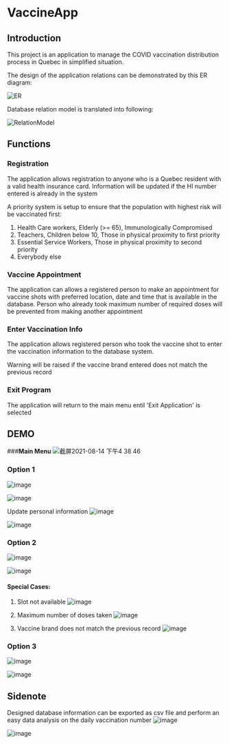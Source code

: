 # VaccineApp
## **Introduction**
This project is an application to manage the COVID vaccination distribution process in Quebec in simplified situation. 

The design of the application relations can be demonstrated by this ER diagram:

![ER](https://user-images.githubusercontent.com/65501463/129459075-4659c867-5321-415d-aef5-659da1d93377.png)


Database relation model is translated into following:

![RelationModel](https://user-images.githubusercontent.com/65501463/129459028-5622b5a7-f4c7-4f4e-8ee5-ec27969f8044.png)


## **Functions**
### **Registration**
The application allows registration to anyone who is a Quebec resident with a valid health insurance card. 
Information will be updated if the HI number entered is already in the system

A priority system is setup to ensure that the population with highest risk will be vaccinated first:
1. Health Care workers, Elderly (>= 65), Immunologically Compromised
2. Teachers, Children below 10, Those in physical proximity to first priority
3. Essential Service Workers, Those in physical proximity to second priority
4. Everybody else

### **Vaccine Appointment**
The application can allows a registered person to make an appointment for vaccine shots with preferred location, date and time that is available in the database.
Person who already took maximum number of required doses will be prevented from making another appointment

### **Enter Vaccination Info**
The application allows registered person who took the vaccine shot to enter the vaccination information to the database system.

Warning will be raised if the vaccine brand entered does not match the previous record

### **Exit Program**
The application will return to the main menu entil 'Exit Application' is selected

## **DEMO**
###**Main Menu**
![截屏2021-08-14 下午4 38 46](https://user-images.githubusercontent.com/65501463/129459487-64a46c32-2ecc-4fcd-985d-f1545c65a02a.png)

### **Option 1**
![image](https://user-images.githubusercontent.com/65501463/129459492-4e4ff1d9-86fd-44cf-a248-1b6aaff161b4.png)

![image](https://user-images.githubusercontent.com/65501463/129459494-1bbe1dfc-0a8c-4ff6-8ee9-0f0133f8b17e.png)

Update personal information
![image](https://user-images.githubusercontent.com/65501463/129459501-92e63d01-9c31-4dc2-be46-d280220c8c12.png)

![image](https://user-images.githubusercontent.com/65501463/129459503-a4ba3879-3670-428c-bbaf-323438192396.png)


### **Option 2**
![image](https://user-images.githubusercontent.com/65501463/129459521-5f1324be-837f-43c3-95ef-62632c1980c3.png)

![image](https://user-images.githubusercontent.com/65501463/129459523-7fc0a7a6-3c13-44b1-9d0a-6ff7c8b5b917.png)

#### Special Cases:

1. Slot not available
![image](https://user-images.githubusercontent.com/65501463/129459531-0f4a9fa5-378d-4b4f-b991-e76c9cda6744.png)

2. Maximum number of doses taken
![image](https://user-images.githubusercontent.com/65501463/129459557-fc2002a5-c171-4c91-8243-dcfe518a85a1.png)

3. Vaccine brand does not match the previous record
![image](https://user-images.githubusercontent.com/65501463/129459581-2191169c-5195-4a94-8cfe-382534f9c417.png)

### **Option 3**
![image](https://user-images.githubusercontent.com/65501463/129459568-ead3894c-f0c7-448e-a885-8dc2c09c97e6.png)

![image](https://user-images.githubusercontent.com/65501463/129459572-c390b76e-dc82-4a0e-8739-1893f2891ee6.png)


## **Sidenote**
Designed database information can be exported as csv file and perform an easy data analysis on the daily vaccination number
![image](https://user-images.githubusercontent.com/65501463/129459622-da4b3764-305d-4882-94af-18dda552d091.png)

![image](https://user-images.githubusercontent.com/65501463/129459626-ad6a5cd0-d900-406a-868c-927fd7dd3e25.png)
